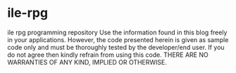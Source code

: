 # ile-rpg
ile rpg programming repository
Use the information found in this blog freely in your applications. 
However, the code presented herein is given as sample code only and must be thoroughly tested by the developer/end user. 
If you do not agree then kindly refrain from using this code. THERE ARE NO WARRANTIES OF ANY KIND, IMPLIED OR OTHERWISE. 
